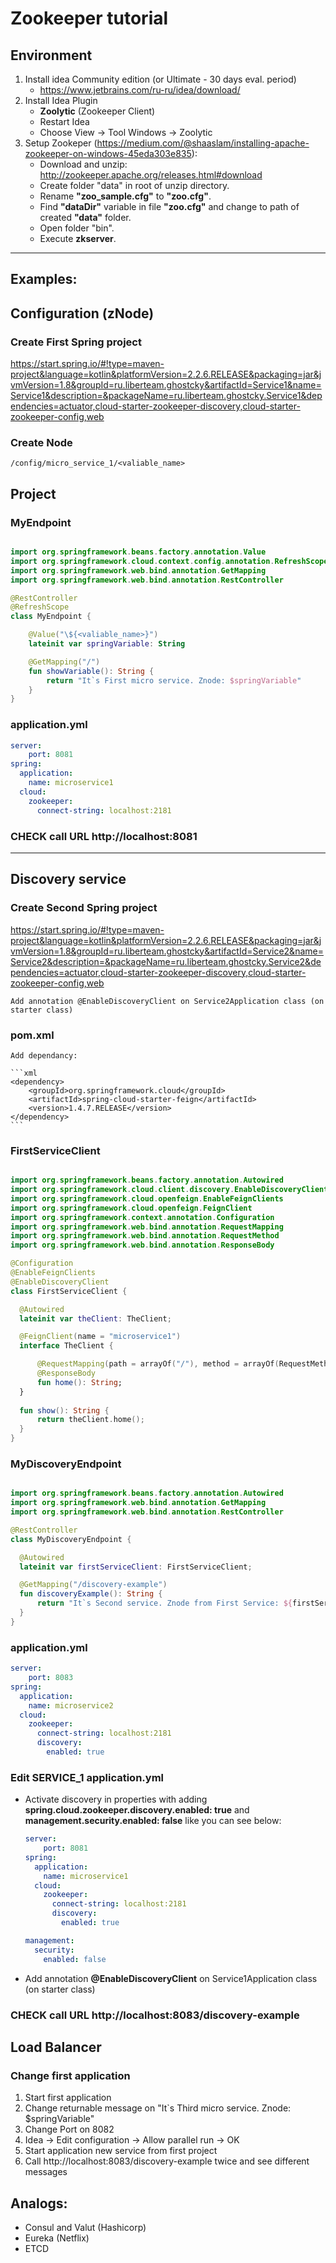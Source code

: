 # Zookeeper tutorial

## Environment
1) Install idea Community edition (or Ultimate - 30 days eval. period)
    - https://www.jetbrains.com/ru-ru/idea/download/
1) Install Idea Plugin
    - __Zoolytic__ (Zookeeper Client)
    - Restart Idea
    - Choose View -> Tool Windows -> Zoolytic
1) Setup Zookeper (https://medium.com/@shaaslam/installing-apache-zookeeper-on-windows-45eda303e835): 
    - Download and unzip: http://zookeeper.apache.org/releases.html#download
    - Create folder "data" in root of unzip directory.
    - Rename __"zoo_sample.cfg"__ to __"zoo.cfg"__.
    - Find __"dataDir"__ variable in file __"zoo.cfg"__ and change to path of created __"data"__ folder.
    - Open folder "bin".
    - Execute __zkserver__.
    
------

## Examples:
## Configuration (zNode)

### Create First Spring project
https://start.spring.io/#!type=maven-project&language=kotlin&platformVersion=2.2.6.RELEASE&packaging=jar&jvmVersion=1.8&groupId=ru.liberteam.ghostcky&artifactId=Service1&name=Service1&description=&packageName=ru.liberteam.ghostcky.Service1&dependencies=actuator,cloud-starter-zookeeper-discovery,cloud-starter-zookeeper-config,web

### Create Node
    /config/micro_service_1/<valiable_name>

## Project

### MyEndpoint    
  ```kotlin
  
  import org.springframework.beans.factory.annotation.Value
  import org.springframework.cloud.context.config.annotation.RefreshScope
  import org.springframework.web.bind.annotation.GetMapping
  import org.springframework.web.bind.annotation.RestController

  @RestController
  @RefreshScope
  class MyEndpoint {

      @Value("\${<valiable_name>}")
      lateinit var springVariable: String

      @GetMapping("/")
      fun showVariable(): String {
          return "It`s First micro service. Znode: $springVariable"
      }
  }
  ```

### application.yml
```yml
server:
    port: 8081
spring:
  application:
    name: microservice1
  cloud:
    zookeeper:
      connect-string: localhost:2181
```

### CHECK call URL http://localhost:8081

-------

## Discovery service

### Create Second Spring project
https://start.spring.io/#!type=maven-project&language=kotlin&platformVersion=2.2.6.RELEASE&packaging=jar&jvmVersion=1.8&groupId=ru.liberteam.ghostcky&artifactId=Service2&name=Service2&description=&packageName=ru.liberteam.ghostcky.Service2&dependencies=actuator,cloud-starter-zookeeper-discovery,cloud-starter-zookeeper-config,web

    Add annotation @EnableDiscoveryClient on Service2Application class (on starter class)

### pom.xml

    Add dependancy: 
    
    ```xml
    <dependency>
        <groupId>org.springframework.cloud</groupId>
        <artifactId>spring-cloud-starter-feign</artifactId>
        <version>1.4.7.RELEASE</version>
    </dependency>
    ```

### FirstServiceClient
  ```kotlin
  
  import org.springframework.beans.factory.annotation.Autowired
  import org.springframework.cloud.client.discovery.EnableDiscoveryClient
  import org.springframework.cloud.openfeign.EnableFeignClients
  import org.springframework.cloud.openfeign.FeignClient
  import org.springframework.context.annotation.Configuration
  import org.springframework.web.bind.annotation.RequestMapping
  import org.springframework.web.bind.annotation.RequestMethod
  import org.springframework.web.bind.annotation.ResponseBody
  
  @Configuration
  @EnableFeignClients
  @EnableDiscoveryClient
  class FirstServiceClient {

    @Autowired
    lateinit var theClient: TheClient;

    @FeignClient(name = "microservice1")
    interface TheClient {

        @RequestMapping(path = arrayOf("/"), method = arrayOf(RequestMethod.GET))
        @ResponseBody
        fun home(): String;
    }
    
    fun show(): String {
        return theClient.home();
    }
  }
  ```

### MyDiscoveryEndpoint
  ```kotlin
  
  import org.springframework.beans.factory.annotation.Autowired
  import org.springframework.web.bind.annotation.GetMapping
  import org.springframework.web.bind.annotation.RestController
  
  @RestController
  class MyDiscoveryEndpoint {

    @Autowired
    lateinit var firstServiceClient: FirstServiceClient;

    @GetMapping("/discovery-example")
    fun discoveryExample(): String {
        return "It`s Second service. Znode from First Service: ${firstServiceClient.show()}";
    }
  }
  ```

### application.yml
```yml
server:
    port: 8083
spring:
  application:
    name: microservice2
  cloud:
    zookeeper:
      connect-string: localhost:2181
      discovery:
        enabled: true
```

### Edit SERVICE_1 application.yml 
- Activate discovery in properties with adding __spring.cloud.zookeeper.discovery.enabled: true__ and __management.security.enabled: false__ like you can see below:
    ```yml
    server:
        port: 8081
    spring:
      application:
        name: microservice1
      cloud:
        zookeeper:
          connect-string: localhost:2181
          discovery:
            enabled: true
    
    management:
      security:
        enabled: false
    ```

- Add annotation __@EnableDiscoveryClient__ on Service1Application class (on starter class)

### CHECK call URL http://localhost:8083/discovery-example

## Load Balancer

### Change first application

1) Start first application
1) Change returnable message on "It`s Third micro service. Znode: $springVariable"
1) Change Port on 8082
1) Idea -> Edit configuration -> Allow parallel run -> OK
1) Start application new service from first project
1) Call http://localhost:8083/discovery-example twice and see different messages

## Analogs: 
 - Consul and Valut (Hashicorp)
 - Eureka (Netflix)
 - ETCD
